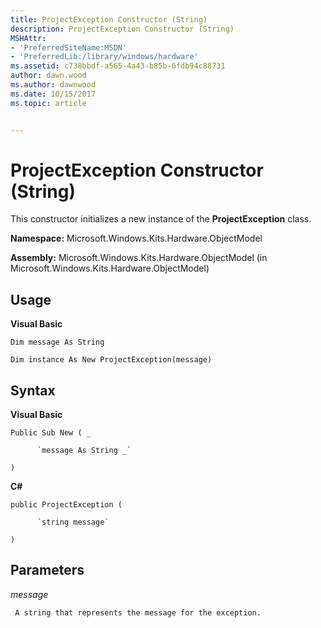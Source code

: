 ```yaml
---
title: ProjectException Constructor (String)
description: ProjectException Constructor (String)
MSHAttr:
- 'PreferredSiteName:MSDN'
- 'PreferredLib:/library/windows/hardware'
ms.assetid: c738bbdf-a565-4a43-b85b-6fdb94c88731
author: dawn.wood
ms.author: dawnwood
ms.date: 10/15/2017
ms.topic: article


---
```


# ProjectException Constructor (String)


This constructor initializes a new instance of the **ProjectException** class.

**Namespace:** Microsoft.Windows.Kits.Hardware.ObjectModel

**Assembly:** Microsoft.Windows.Kits.Hardware.ObjectModel (in Microsoft.Windows.Kits.Hardware.ObjectModel)

## <span id="Usage"></span><span id="usage"></span><span id="USAGE"></span>Usage


**Visual Basic**

`Dim message As String`

`Dim instance As New ProjectException(message)`

## <span id="Syntax"></span><span id="syntax"></span><span id="SYNTAX"></span>Syntax


**Visual Basic**

`Public Sub New ( _`

          `message As String _`

`)`

**C#**

`public ProjectException (`

          `string message`

`)`

## <span id="Parameters"></span><span id="parameters"></span><span id="PARAMETERS"></span>Parameters


*message*

     A string that represents the message for the exception.

 

 







